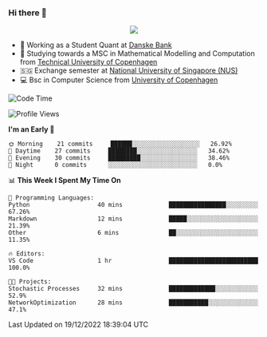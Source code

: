 ### Hi there 👋

<p align="center">
  <img src="https://media4.giphy.com/media/3ohzdKy5Z8TChSDuiA/giphy.gif?cid=ecf05e47r69cojk56gup9q8mep9liy48s94dn2uxsfh6fv39&rid=giphy.gif&ct=g" />
</p>

* 🏦 Working as a Student Quant at [Danske Bank](https://danskebank.dk)
* 🧮 Studying towards a MSC in Mathematical Modelling and Computation from [Technical University of Copenhagen](https://www.dtu.dk)
* 🇸🇬 Exchange semester at [National University of Singapore (NUS)](https://www.nus.edu.sg)
* 💻 Bsc in Computer Science from [University of Copenhagen](https://www.ku.dk/english/)


<!--START_SECTION:waka-->
![Code Time](http://img.shields.io/badge/Code%20Time-52%20hrs%2048%20mins-blue)

![Profile Views](http://img.shields.io/badge/Profile%20Views-0-blue)

**I'm an Early 🐤** 

```text
🌞 Morning    21 commits     ██████░░░░░░░░░░░░░░░░░░░   26.92% 
🌆 Daytime    27 commits     ████████░░░░░░░░░░░░░░░░░   34.62% 
🌃 Evening    30 commits     █████████░░░░░░░░░░░░░░░░   38.46% 
🌙 Night      0 commits      ░░░░░░░░░░░░░░░░░░░░░░░░░   0.0%

```


📊 **This Week I Spent My Time On** 

```text
💬 Programming Languages: 
Python                   40 mins             ████████████████░░░░░░░░░   67.26% 
Markdown                 12 mins             █████░░░░░░░░░░░░░░░░░░░░   21.39% 
Other                    6 mins              ██░░░░░░░░░░░░░░░░░░░░░░░   11.35%

🔥 Editors: 
VS Code                  1 hr                █████████████████████████   100.0%

🐱‍💻 Projects: 
Stochastic Processes     32 mins             █████████████░░░░░░░░░░░░   52.9% 
NetworkOptimization      28 mins             ███████████░░░░░░░░░░░░░░   47.1%

```


 Last Updated on 19/12/2022 18:39:04 UTC
<!--END_SECTION:waka-->
